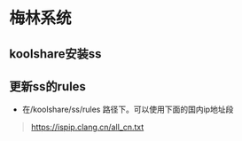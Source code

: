 # 梅林系统

## koolshare安装ss

## 更新ss的rules

* 在/koolshare/ss/rules 路径下。可以使用下面的国内ip地址段

> https://ispip.clang.cn/all_cn.txt


